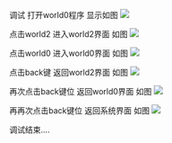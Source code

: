调试
打开world0程序
显示如图
![](homework_1_picture/1.png)


点击world2
进入world2界面 如图
![](homework_1_picture/2.png)

点击world0
进入world0界面  如图
![](homework_1_picture/3.png)

点击back键
返回world2界面  如图
![](homework_1_picture/4.png)

再次点击back键位
返回world0界面 如图
![](homework_1_picture/5.png)

再再次点击back键位
返回系统界面   如图
![](homework_1_picture/6.png)

调试结束....

